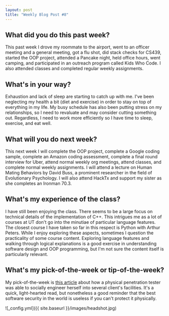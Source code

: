 ```yaml
---
layout: post
title: "Weekly Blog Post #8"
---
```



## What did you do this past week?
This past week I drove my roommate to the airport, went to an officer meeting and a general meeting, got a flu shot, did stack checks for CS439, started the OOP project, attended a Pancake night, held office hours, went camping, and participated in an outreach program called Kids Who Code. I also attended classes and completed regular weekly assignments.

## What's in your way?
Exhaustion and lack of sleep are starting to catch up with me. I've been neglecting my health a bit (diet and exercise) in order to stay on top of everything in my life. My busy schedule has also been putting stress on my relationships, so I need to revaluate and may consider cutting something out. Regardless, I need to work more efficiently so I have time to sleep, exercise, and eat well.

## What will you do next week?
This next week I will complete the OOP project, complete a Google coding sample, complete an Amazon coding assessment, complete a final round interview for Uber, attend normal weekly org meetings, attend classes, and complete normal weekly assignments. I will attend a lecture on Human Mating Behaviors by David Buss, a prominent researcher in the field of Evolutionary Psychology. I will also attend HackTx and support my sister as she completes an Ironman 70.3.

## What's my experience of the class?
I have still been enjoying the class. There seems to be a large focus on technical details of the implementation of C++. This intrigues me as a lot of courses at UT don't go into the minutiae of particular language features. The closest course I have taken so far in this respect is Python with Arthur Peters. While I enjoy exploring these aspects, sometimes I question the practicality of some course content. Exploring language features and walking through logical explanations is a good exercise in understanding software design and OOP programming, but I'm not sure the content itself is particularly relevant.

## What's my pick-of-the-week or tip-of-the-week?
My pick-of-the-week is [this article](https://motherboard.vice.com/en_us/article/qv34zb/how-i-socially-engineer-myself-into-high-security-facilities) about how a physical penetration tester was able to socially engineer herself into several client's facilities. It's a quick, light-hearted read, but nonetheless a good reminder that the best software security in the world is useless if you can't protect it physically.

![_config.yml]({{ site.baseurl }}/images/headshot.jpg)
